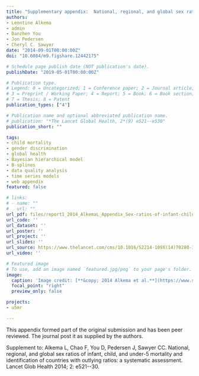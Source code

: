 ```yaml
---
title: "Supplementary appendix:  National, regional, and global sex ratios of infant, child, and under-5 mortality and identification of countries with outlying ratios: a systematic assessment"
authors:
- Leontine Alkema
- admin
- Danzhen You
- Jon Pedersen
- Cheryl C. Sawyer
date: "2014-09-01T00:00:00Z"
doi: "10.6084/m9.figshare.12442175"

# Schedule page publish date (NOT publication's date).
publishDate: "2019-05-01T00:00:00Z"

# Publication type.
# Legend: 0 = Uncategorized; 1 = Conference paper; 2 = Journal article;
# 3 = Preprint / Working Paper; 4 = Report; 5 = Book; 6 = Book section;
# 7 = Thesis; 8 = Patent
publication_types: ["4"]

# Publication name and optional abbreviated publication name.
# publication: "*The Lancet Global Health, 2*(9) e521--e530"
publication_short: ""

tags:
- child mortality
- gender discrimination
- global health
- Bayesian hierarchical model
- B-splines
- data quality analysis
- time series models
- web appendix
featured: false

# links:
# - name: ""
#   url: ""
url_pdf: files/report1_2014_AlkemaL_Appendix_Sex-ratios-of-infant-child-and-under-5-mortality-and-identification-of-countries-with-outlying-ratios.pdf
url_code: ''
url_dataset: ''
url_poster: ''
url_project: ''
url_slides: ''
url_source: https://www.thelancet.com/cms/10.1016/S2214-109X(14)70280-3/attachment/f8888b19-ce87-4f68-8eba-8ccb90976b8f/mmc1.pdf
url_video: ''

# Featured image
# To use, add an image named `featured.jpg/png` to your page's folder. 
image:
  caption: 'Image credit: [**&copy; 2014 Alkema et al.**](https://www.sciencedirect.com/science/article/pii/S2214109X14702803)'
  focal_point: "right"
  preview_only: false

projects:
- u5mr

---
```


This appendix formed part of the original submission and has been peer reviewed. The journal post it as supplied by the authors.

Supplement to: Alkema L, Chao F, You D, Pedersen J, Sawyer CC. National, regional, and
global sex ratios of infant, child, and under-5 mortality and identification of countries
with outlying ratios: a systematic assessment. Lancet Glob Health 2014; 2: e521--30.
